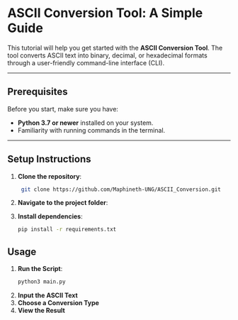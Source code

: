 # ASCII Conversion Tool: A Simple Guide

This tutorial will help you get started with the **ASCII Conversion Tool**. The tool converts ASCII text into binary, decimal, or hexadecimal formats through a user-friendly command-line interface (CLI).

---

## Prerequisites

Before you start, make sure you have:
- **Python 3.7 or newer** installed on your system.
- Familiarity with running commands in the terminal.

---

## Setup Instructions

1. **Clone the repository**:
   ```bash
    git clone https://github.com/Maphineth-UNG/ASCII_Conversion.git

2. **Navigate to the project folder**:

3. **Install dependencies**:
    ```bash
    pip install -r requirements.txt

## Usage

1. **Run the Script**:
    ```bash
    python3 main.py

2. **Input the ASCII Text** 
3. **Choose a Conversion Type** 
4. **View the Result**



